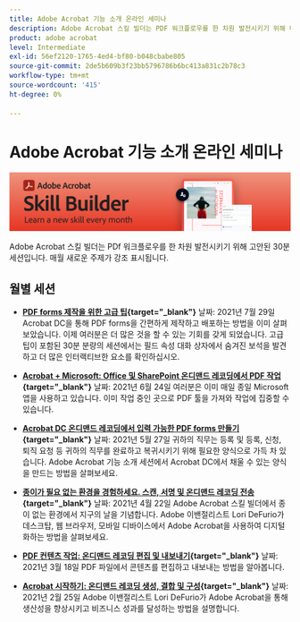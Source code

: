 ```yaml
---
title: Adobe Acrobat 기능 소개 온라인 세미나
description: Adobe Acrobat 스킬 빌더는 PDF 워크플로우를 한 차원 발전시키기 위해 마련된 30분 분량의 세션입니다
product: adobe acrobat
level: Intermediate
exl-id: 56ef2120-1765-4ed4-bf80-b048cbabe805
source-git-commit: 2de5b609b3f23bb5796786b6bc413a831c2b78c3
workflow-type: tm+mt
source-wordcount: '415'
ht-degree: 0%

---
```


# Adobe Acrobat 기능 소개 온라인 세미나

![Acrobat 기능 소개 이미지](../assets/sbacrobatwebinars.png)

Adobe Acrobat 스킬 빌더는 PDf 워크플로우를 한 차원 발전시키기 위해 고안된 30분 세션입니다. 매월 새로운 주제가 강조 표시됩니다.

## 월별 세션

* **[PDF forms 제작을 위한 고급 팁](https://acrobat-skill-builder-advanced-forms.joinus.adobeevents.com/register/registration/form){target=&quot;_blank&quot;}**
날짜: 2021년 7월 29일 Acrobat DC을 통해 PDF forms을 간편하게 제작하고 배포하는 방법을 이미 살펴보았습니다. 이제 여러분은 더 많은 것을 할 수 있는 기회를 갖게 되었습니다. 고급 팁이 포함된 30분 분량의 세션에서는 필드 속성 대화 상자에서 숨겨진 보석을 발견하고 더 많은 인터랙티브한 요소를 확인하십시오.

* **[Acrobat + Microsoft: Office 및 SharePoint 온디맨드 레코딩에서 PDF 작업](https://event.on24.com/wcc/r/3196868/BE965B6CCBF4D3F8CAA0BD9A9BE27D95){target=&quot;_blank&quot;}**
날짜: 2021년 6월 24일 여러분은 이미 매일 종일 Microsoft 앱을 사용하고 있습니다. 이미 작업 중인 곳으로 PDF 툴을 가져와 작업에 집중할 수 있습니다.

* **[Acrobat DC 온디맨드 레코딩에서 입력 가능한 PDF forms 만들기](https://event.on24.com/eventRegistration/EventLobbyServlet?target=reg20.jsp&amp;referrer=&amp;eventid=3121725&amp;sessionid=1&amp;key=25B5B53B5D1C0C28817D573D38715E98&amp;regTag=&amp;V2=false&amp;sourcepage=register){target=&quot;_blank&quot;}**
날짜: 2021년 5월 27일 귀하의 직무는 등록 및 등록, 신청, 퇴직 요청 등 귀하의 직무를 완료하고 복귀시키기 위해 필요한 양식으로 가득 차 있습니다. Adobe Acrobat 기능 소개 세션에서 Acrobat DC에서 채울 수 있는 양식을 만드는 방법을 살펴보세요.

* **[종이가 필요 없는 환경을 경험하세요. 스캔, 서명 및 온디맨드 레코딩 전송](https://event.on24.com/wcc/r/3032072/58D1594AD332B56C87C6791CACC48EEC){target=&quot;_blank&quot;}**
날짜: 2021년 4월 22일 Adobe Acrobat 스킬 빌더에서 종이 없는 환경에서 지구의 날을 기념합니다. Adobe 이밴절리스트 Lori DeFurio가 데스크탑, 웹 브라우저, 모바일 디바이스에서 Adobe Acrobat을 사용하여 디지털화하는 방법을 살펴보세요.

* **[PDF 컨텐츠 작업: 온디맨드 레코딩 편집 및 내보내기](https://event.on24.com/wcc/r/3032046/B8E6566A2137FD0647CA1ECB7F9C0C7D){target=&quot;_blank&quot;}**
날짜: 2021년 3월 18일 PDF 파일에서 콘텐츠를 편집하고 내보내는 방법을 알아봅니다.

* **[Acrobat 시작하기: 온디맨드 레코딩 생성, 결합 및 구성](https://event.on24.com/wcc/r/2989840/9372A25C3E59A72DB07F7A42161BC26B){target=&quot;_blank&quot;}**
날짜: 2021년 2월 25일 Adobe 이밴절리스트 Lori DeFurio가 Adobe Acrobat을 통해 생산성을 향상시키고 비즈니스 성과를 달성하는 방법을 설명합니다.
